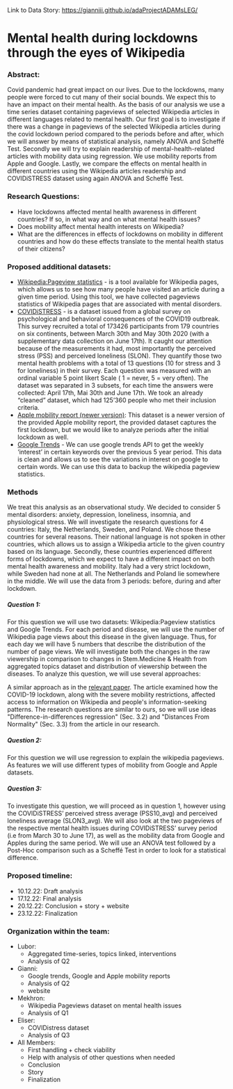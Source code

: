 
Link to Data Story:  https://gianniii.github.io/adaProjectADAMsLEG/

# Mental health during lockdowns through the eyes of Wikipedia

### Abstract:

Covid pandemic had great impact on our lives. Due to the lockdowns, many people were forced to cut many of their social bounds. We expect this to have an impact on their mental health. As the basis of our analysis we use a time series dataset containing pageviews of selected Wikipedia articles in different languages related to mental health. Our first goal is to investigate if there was a change in pageviews of the selected Wikipedia articles during the covid lockdown period compared to the periods before and after, which we will answer by means of statistical analysis, namely ANOVA and Scheffé Test. Secondly we will try to explain readership of mental-health-related articles with mobility data using regression. We use mobility reports from Apple and Google. Lastly, we compare the effects on mental health in different countries using the Wikipedia articles readership and COVIDiSTRESS dataset using again ANOVA and Scheffé Test.

### Research Questions:

* Have lockdowns affected mental health awareness in different countries? If so, in what way and on what mental health issues?
* Does mobility affect mental health interests on Wikipedia?
* What are the differences in effects of lockdowns on mobility in different countries and how do these effects translate to the mental health status of their citizens?

### Proposed additional datasets:

* [Wikipedia:Pageview statistics](https://pageviews.wmcloud.org/?project=en.wikipedia.org&platform=all-access&agent=user&redirects=0&range=latest-20&pages=Cat|Dog) - is a tool available for Wikipedia pages, which allows us to see how many people have visited an article during a given time period. Using this tool, we have collected pageviews statistics of Wikipedia pages that are associated with mental disorders.
* [COVIDiSTRESS](https://www.nature.com/articles/s41597-020-00784-9#Sec7) - is a dataset issued from a global survey on psychological and behavioral consequences of the COVID19 outbreak. This survey recruited  a total of 173426 participants from 179 countries on six continents, between March 30th and May 30th 2020 (with a supplementary data collection on June 17th). It caught our attention because of the measurements it had, most importantly the perceived stress (PSS) and  perceived loneliness (SLON). They quantify those two mental health problems with a total of 13 questions (10 for stress and 3 for loneliness) in their survey. Each question was measured with an ordinal variable 5 point likert Scale ( 1 = never, 5 = very often). The dataset was separated in 3 subsets, for each time the answers were collected: April 17th, Mai 30th and June 17th. We took an already “cleaned” dataset, which had 125’360 people who met their inclusion criteria.
* [Apple mobility report (newer version)](https://github.com/ActiveConclusion/COVID19_mobility/blob/master/apple_reports/applemobilitytrends.csv): This dataset is a newer version of the provided Apple mobility report, the provided dataset captures the first lockdown, but we would like to analyze periods after the initial lockdown as well.
* [Google Trends](https://trends.google.com/trends/?geo=US) -  We can use google trends API to get the weekly  ‘interest’ in certain keywords over the previous 5 year period. This data is clean and allows us to see the variations in interest on google to certain words. We can use this data to backup the wikipedia pageview statistics.

### Methods

We treat this analysis as an observational study. We decided to consider 5 mental disorders: anxiety, depression, loneliness, insomnia, and physiological stress. We will investigate the research questions for 4 countries: Italy, the Netherlands, Sweden, and Poland. We chose these countries for several reasons. Their national language is not spoken in other countries, which allows us to assign a Wikipedia article to the given country based on its language. Secondly, these countries experienced different forms of lockdowns, which we expect to have a different impact on both mental health awareness and mobility. Italy had a very strict lockdown, while Sweden had none at all. The Netherlands and Poland lie somewhere in the middle. We will use the data from 3 periods: before, during and after lockdown.
 
##### Question 1:

For this question we will use two datasets: Wikipedia:Pageview statistics and Google Trends. For each period and disease, we will use the number of Wikipedia page views about this disease in the given language. Thus, for each day we will have 5 numbers that describe the distribution of the number of page views. We will investigate both the changes in the raw viewership in comparison to changes in Stem.Medicine & Health from aggregated topics dataset and distribution of viewership between the diseases. To analyze this question, we will use several approaches:

A similar approach as in the [relevant paper](https://arxiv.org/pdf/2005.08505.pdf). The article examined how the COVID-19 lockdown, along with the severe mobility restrictions, affected access to information on Wikipedia and people's information-seeking patterns. The research questions are similar to ours, so we will use ideas "Difference-in-differences regression" (Sec. 3.2) and "Distances From Normality" (Sec. 3.3) from the article in our research.

##### Question 2:
 
For this question we will use regression to explain the wikipedia pageviews. As features we will use different types of mobility from Google and Apple datasets.

##### Question 3:
 
To investigate this question, we will proceed as in question 1, however using the COVIDiSTRESS’ perceived stress average (PSS10_avg) and perceived loneliness average (SLON3_avg). We will also look at the two pageviews of the respective mental health issues during COVIDiSTRESS’ survey period (i.e from March 30 to June 17), as well as the mobility data from Google and Apples during the same period. We will use an ANOVA test followed by a Post-Hoc comparison such as a Scheffé Test in order to look for a statistical difference.

### Proposed timeline:
* 10.12.22: Draft analysis
* 17.12.22: Final analysis
* 20.12.22: Conclusion + story + website
* 23.12.22: Finalization

### Organization within the team:
* Lubor:
  + Aggregated time-series, topics linked, interventions
  + Analysis of Q2
* Gianni:
  + Google trends, Google and Apple mobility reports
  + Analysis of Q2
  + website
* Mekhron:
  + Wikipedia Pageviews dataset on mental health issues
  + Analysis of Q1
* Eliser:
  + COVIDistress dataset
  + Analysis of Q3
* All Members: 
  + First handling + check viability
  + Help with analysis of other questions when needed
  + Conclusion
  + Story
  + Finalization

